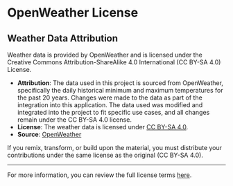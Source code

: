 # OpenWeather License

## Weather Data Attribution

Weather data is provided by OpenWeather and is licensed under the Creative Commons Attribution-ShareAlike 4.0 International (CC BY-SA 4.0) License.

- **Attribution**: The data used in this project is sourced from OpenWeather, specifically the daily historical minimum and maximum temperatures for the past 20 years. Changes were made to the data as part of the integration into this application. The data used was modified and integrated into the project to fit specific use cases, and all changes remain under the CC BY-SA 4.0 license.
- **License**: The weather data is licensed under [CC BY-SA 4.0](https://creativecommons.org/licenses/by-sa/4.0/).
- **Source**: [OpenWeather](https://openweathermap.org/)

If you remix, transform, or build upon the material, you must distribute your contributions under the same license as the original (CC BY-SA 4.0).

---

For more information, you can review the full license terms [here](https://creativecommons.org/licenses/by-sa/4.0/).